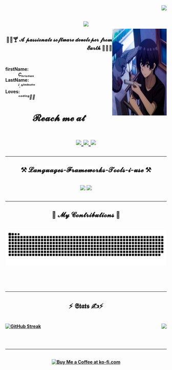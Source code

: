<img align="right" src="https://visitor-badge.laobi.icu/badge?page_id=salesp07.salesp07" />

<h1 align="center">
    <img src="https://readme-typing-svg.herokuapp.com/?font=Righteous&size=35&center=true&vCenter=true&width=500&height=70&duration=4000&lines=Hi+There!+👋;+I'm+Chris+JNim!;+welcome+to+my+profile;" />
<div align="center">
    <img src="./57a7d352b2b5be0ba8538d5a50580a30.jpg" align="right" width="170" height="270">
    </h1>
  

<h3 align="right">🍺🥂🍸 𝓐 𝓹𝓪𝓼𝓼𝓲𝓸𝓷𝓪𝓽𝓮 𝓼𝓸𝓯𝓽𝔀𝓪𝓻𝓮 𝓭𝓮𝓿𝓮𝓵𝓸𝓹𝓮𝓻 𝓯𝓻𝓸𝓶 𝓔𝓪𝓻𝓽𝓱 🍻🍷🍹</h3>

<br/>

<dl>
    <dt align="left"><strong>firstName:<strong/></dt>
        <dd align="left"><em>Cₕᵣᵢₛₜᵢₐₙ</em></dd>
          <dt align="left"><strong>LastName:<strong/></dt>
        <dd align="left"><em>ʲ.ᴺⁱᵐᵇᵘᵉⁿ</em></dd>
         <dt align="left"><strong>Loves:<strong/></dt>
              <dd align="left"><em>ᶜᵒᵈⁱⁿᵍ👨‍💻</em></dd>
        
</dl>

  <h1 align="center" color="gold">𝓡𝓮𝓪𝓬𝓱 𝓶𝓮 𝓪𝓽<h1/>
<div align="center"> 
  <a href="mailto:cnimbuen@gmail.com">
    <img src="https://img.shields.io/badge/Gmail-333333?style=for-the-badge&logo=gmail&logoColor=red" />
  </a>
  <a href="https://linkedin.com/in/pedro-sales-muniz" target="_blank">
    <img src="https://img.shields.io/badge/LinkedIn-0077B5?style=for-the-badge&logo=linkedin&logoColor=white" target="_blank" />
  </a>
  <a href="https://chrisjoy-github-io.vercel.app/" target="_blank">
     <img src="https://img.shields.io/badge/Portfolio-FF5722?style=for-the-badge&logo=todoist&logoColor=white" target="_blank" /> <!-- sqlite, safari, google-chrome are other good icon options -->
  </a>
</div>

 <hr/>
 
<h2 align="center">⚒️ 𝓛𝓪𝓷𝓰𝓾𝓪𝓰𝓮𝓼-𝓕𝓻𝓪𝓶𝓮𝔀𝓸𝓻𝓴𝓼-𝓣𝓸𝓸𝓵𝓼-𝓲-𝓾𝓼𝓮 ⚒️</h2>
<br/>
<div align="center">
    <img src="https://skillicons.dev/icons?i=html,css,vscode,github,git" />
    <img src="https://skillicons.dev/icons?i=nodejs,javascript,express,mongodb" />
</div>

<br/>
<hr/>

<div align="center">
  <h2>🐍 𝓜𝔂 𝓒𝓸𝓷𝓽𝓻𝓲𝓫𝓾𝓽𝓲𝓸𝓷𝓼 🐍</h2>
  <br>
  <img alt="𝓈𝓃𝒶𝓀𝑒 𝑒𝒶𝓉𝒾𝓃𝑔 𝓂𝓎 𝒸𝑜𝓃𝓉𝓇𝒾𝒷𝓊𝓉𝒾𝑜𝓃𝓈" src="https://raw.githubusercontent.com/salesp07/salesp07/output/github-contribution-grid-snake.svg" />
  
  <br/><br/><br/>
</div>

<hr/>

<h2 align="center">⚡ 𝕾𝖙𝖆𝖙𝖘 ✍⚡</h2>
<br><a href="https://git.io/streak-stats"><img src="https://streak-stats.demolab.com?user=ChristianNimb&theme=transparent" alt="GitHub Streak" /></a>
 
 <picture>
  <source align='right'
    srcset="https://github-readme-stats.vercel.app/api?username=ChristianNimb&show_icons=true"
    media="(prefers-color-scheme: light), (prefers-color-scheme: no-preference)"
  /> 
  <img align="right"src="https://github-readme-stats.vercel.app/api?username=ChristianNimb&show_icons=true" />
</picture>
    
</div>

<br/><br/>

<hr/>

<br/>

<div align="center">
<a href='https://www.buymeacoffee.com/CHRISTIANNIMB' target='_blank'><img height='64' style='border:0px;height:64px;' src='https://storage.ko-fi.com/cdn/kofi1.png?v=3' border='0' alt='Buy Me a Coffee at ko-fi.com' /></a>
</div>

<br/>

